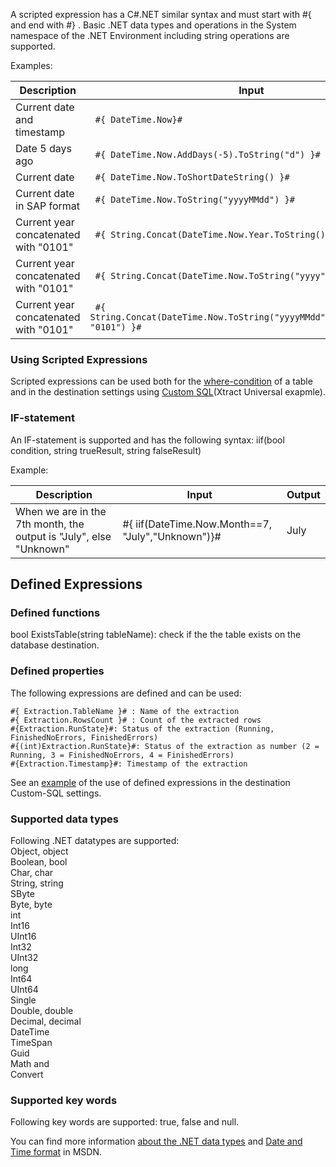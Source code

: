 A scripted expression has a C#.NET similar syntax and must start with #{ and end with #} .
Basic .NET data types and operations in the System namespace of the .NET Environment including string operations are supported. 

Examples:

| Description                           | Input                                                                         | Output              |
|---------------------------------------|-------------------------------------------------------------------------------|---------------------|
| Current date and timestamp            |``` #{ DateTime.Now}#```                                                             | 23.07.2013 10:17:37 |
| Date 5 days ago                       |``` #{ DateTime.Now.AddDays(-5).ToString("d") }#```                                  | 18.07.2013          |
| Current date                          |``` #{ DateTime.Now.ToShortDateString() }#```                                        | 23.07.2013          |
| Current date in SAP format            |``` #{ DateTime.Now.ToString("yyyyMMdd") }#```                                       | 20130723            |
| Current year concatenated with "0101" |``` #{ String.Concat(DateTime.Now.Year.ToString(), "0101") }#```                     | 20130101            |
| Current year concatenated with "0101" |``` #{ String.Concat(DateTime.Now.ToString("yyyy"), "0101") }#```                    | 20130101            |
| Current year concatenated with "0101" |``` #{ String.Concat(DateTime.Now.ToString("yyyyMMdd").Substring(0,4), "0101") }#``` | 20130101            |

### Using Scripted Expressions

Scripted expressions can be used both for the [where-condition](../table/where-clause) of a table and in the destination settings using [Custom SQL](https://help.theobald-software.com/en/xtract-universal/xu-destinations/microsoft-sql-server/sql-server-custom-sql)(Xtract Universal exapmle).

### IF-statement 

An IF-statement is supported and has the following syntax: iif(bool condition, string trueResult, string falseResult)  

Example: 

| Description                                                        | Input                                             | Output |
|--------------------------------------------------------------------|---------------------------------------------------|--------|
| When we are in the 7th month, the output is "July", else "Unknown" | #{ iif(DateTime.Now.Month==7, "July","Unknown")}# | July   |

## Defined Expressions

### Defined functions

bool ExistsTable(string tableName): check if the the table exists on the database destination. 

### Defined properties

The following expressions are defined and can be used: 
```
#{ Extraction.TableName }# : Name of the extraction
#{ Extraction.RowsCount }# : Count of the extracted rows
#{Extraction.RunState}#: Status of the extraction (Running, FinishedNoErrors, FinishedErrors)
#{(int)Extraction.RunState}#: Status of the extraction as number (2 = Running, 3 = FinishedNoErrors, 4 = FinishedErrors)
#{Extraction.Timestamp}#: Timestamp of the extraction 
```

See an [example](https://help.theobald-software.com/en/xtract-universal/xu-destinations/microsoft-sql-server/sql-server-custom-sql) of the use of defined expressions in the destination Custom-SQL settings.
 

### Supported data types

Following .NET datatypes are supported:<br>
Object, object<br>
Boolean, bool<br>
Char, char<br>
String, string<br>
SByte<br>
Byte, byte<br>
int<br>
Int16<br>
UInt16<br>
Int32<br>
UInt32<br>
long<br>
Int64<br>
UInt64<br>
Single<br>
Double, double<br>
Decimal, decimal<br>
DateTime<br>
TimeSpan<br>
Guid<br>
Math and<br>
Convert<br>

### Supported key words

Following key words are supported: 
true, false and null.

You can find more information [about the .NET data types](http://msdn.microsoft.com/en-us/library/System%28v=vs.90%29.aspx) and [Date and Time format](https://docs.microsoft.com/en-us/dotnet/standard/base-types/custom-date-and-time-format-strings) in MSDN.



